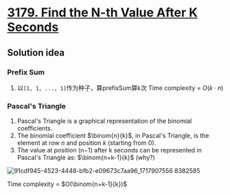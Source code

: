 # [3179. Find the N-th Value After K Seconds](https://leetcode.com/problems/find-the-n-th-value-after-k-seconds/description/)

## Solution idea
### Prefix Sum
1. 以`[1, 1, ..., 1]`作为种子，算prefixSum算k次
Time complexity = $O(k\cdot n)$

### Pascal's Triangle
1. Pascal's Triangle is a graphical representation of the binomial coefficients.
2. The binomial coefficient $\binom{n}{k}$, in Pascal's Triangle, is the element at row $n$ and position $k$ (starting from 0).
3. The value at position (n−1) after k seconds can be represented in Pascal's Triangle as: $\binom{n+k-1}{k}$ (why?)

![91cdf945-4523-4448-bfb2-e09673c7aa96_1717907556 8382585](https://github.com/szhou12/leetcode-go/assets/35708194/48bc584e-ea70-429c-aaec-5121699b149d)

Time complexity = $O(\binom{n+k-1}{k})$
